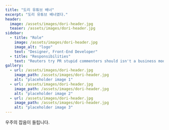 ```yaml
---
title: "도리 유튜브 배너"
excerpt: "도리 유튜브 배너였다."
header:
  image: /assets/images/dori-header.jpg
  teaser: /assets/images/dori-header.jpg
sidebar:
  - title: "Role"
    image: /assets/images/dori-header.jpg
    image_alt: "logo"
    text: "Designer, Front-End Developer"
  - title: "Responsibilities"
    text: "Reuters try PR stupid commenters should isn't a business model"
gallery:
  - url: /assets/images/dori-header.jpg
    image_path: /assets/images/dori-header.jpg
    alt: "placeholder image 1"
  - url: /assets/images/dori-header.jpg
    image_path: /assets/images/dori-header.jpg
    alt: "placeholder image 2"
  - url: /assets/images/dori-header.jpg
    image_path: /assets/images/dori-header.jpg
    alt: "placeholder image 3"
---
```


우주의 잡음이 들립니다.
